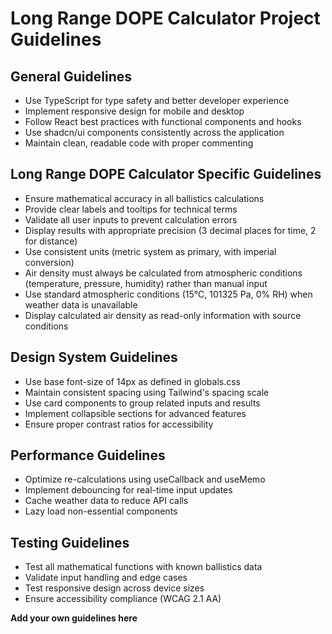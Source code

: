 <!-- TODO: Define specific guidelines for ballistics calculator project -->
<!-- TODO: Add accessibility requirements -->
<!-- TODO: Define code quality standards -->
<!-- TODO: Add performance optimization guidelines -->

# Long Range DOPE Calculator Project Guidelines

<!-- TODO: Add project-specific design system rules -->
<!-- TODO: Define component architecture patterns -->
<!-- TODO: Add testing requirements -->

## General Guidelines

<!-- TODO: Define coding standards for TypeScript -->
<!-- TODO: Add documentation requirements -->
<!-- TODO: Define git workflow and commit message standards -->

* Use TypeScript for type safety and better developer experience
* Implement responsive design for mobile and desktop
* Follow React best practices with functional components and hooks
* Use shadcn/ui components consistently across the application
* Maintain clean, readable code with proper commenting

## Long Range DOPE Calculator Specific Guidelines

<!-- TODO: Add scientific accuracy requirements -->
<!-- TODO: Define input validation rules -->
<!-- TODO: Add unit conversion standards -->

* Ensure mathematical accuracy in all ballistics calculations
* Provide clear labels and tooltips for technical terms
* Validate all user inputs to prevent calculation errors
* Display results with appropriate precision (3 decimal places for time, 2 for distance)
* Use consistent units (metric system as primary, with imperial conversion)
* Air density must always be calculated from atmospheric conditions (temperature, pressure, humidity) rather than manual input
* Use standard atmospheric conditions (15°C, 101325 Pa, 0% RH) when weather data is unavailable
* Display calculated air density as read-only information with source conditions

## Design System Guidelines

<!-- TODO: Define color scheme for ballistics-specific elements -->
<!-- TODO: Add typography hierarchy for technical content -->
<!-- TODO: Define spacing standards for complex forms -->

* Use base font-size of 14px as defined in globals.css
* Maintain consistent spacing using Tailwind's spacing scale
* Use card components to group related inputs and results
* Implement collapsible sections for advanced features
* Ensure proper contrast ratios for accessibility

## Performance Guidelines

<!-- TODO: Add performance benchmarks -->
<!-- TODO: Define caching strategies -->
<!-- TODO: Add bundle size limits -->

* Optimize re-calculations using useCallback and useMemo
* Implement debouncing for real-time input updates
* Cache weather data to reduce API calls
* Lazy load non-essential components

## Testing Guidelines

<!-- TODO: Add unit testing requirements -->
<!-- TODO: Define integration testing standards -->
<!-- TODO: Add accuracy validation requirements -->

* Test all mathematical functions with known ballistics data
* Validate input handling and edge cases
* Test responsive design across device sizes
* Ensure accessibility compliance (WCAG 2.1 AA)

**Add your own guidelines here**
<!--

System Guidelines

Use this file to provide the AI with rules and guidelines you want it to follow.
This template outlines a few examples of things you can add. You can add your own sections and format it to suit your needs

TIP: More context isn't always better. It can confuse the LLM. Try and add the most important rules you need

# General guidelines

Any general rules you want the AI to follow.
For example:

* Only use absolute positioning when necessary. Opt for responsive and well structured layouts that use flexbox and grid by default
* Refactor code as you go to keep code clean
* Keep file sizes small and put helper functions and components in their own files.

--------------

# Design system guidelines
Rules for how the AI should make generations look like your company's design system

Additionally, if you select a design system to use in the prompt box, you can reference
your design system's components, tokens, variables and components.
For example:

* Use a base font-size of 14px
* Date formats should always be in the format "Jun 10"
* The bottom toolbar should only ever have a maximum of 4 items
* Never use the floating action button with the bottom toolbar
* Chips should always come in sets of 3 or more
* Don't use a dropdown if there are 2 or fewer options

You can also create sub sections and add more specific details
For example:


## Button
The Button component is a fundamental interactive element in our design system, designed to trigger actions or navigate
users through the application. It provides visual feedback and clear affordances to enhance user experience.

### Usage
Buttons should be used for important actions that users need to take, such as form submissions, confirming choices,
or initiating processes. They communicate interactivity and should have clear, action-oriented labels.

### Variants
* Primary Button
  * Purpose : Used for the main action in a section or page
  * Visual Style : Bold, filled with the primary brand color
  * Usage : One primary button per section to guide users toward the most important action
* Secondary Button
  * Purpose : Used for alternative or supporting actions
  * Visual Style : Outlined with the primary color, transparent background
  * Usage : Can appear alongside a primary button for less important actions
* Tertiary Button
  * Purpose : Used for the least important actions
  * Visual Style : Text-only with no border, using primary color
  * Usage : For actions that should be available but not emphasized
-->